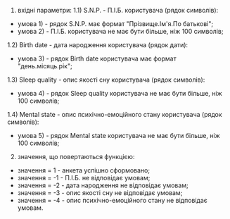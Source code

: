 1) вхідні параметри:
1.1) S.N.P. - П.І.Б. користувача (рядок символів):
- умова 1) - рядок S.N.P. має формат "Прізвище.Ім'я.По батькові";
- умова 2) -  П.І.Б. користувача не має бути більше, ніж 100 символів;


1.2) Birth date - дата народження користувача (рядок дати):
- умова 3) - рядок Birth date користувача має формат "день.місяць.рік";


1.3) Sleep quality - опис якості сну користувача (рядок символів):
- умова 4) - рядок Sleep quality користувача не має бути більше, ніж 100 символів;


1.4) Mental state - опис психічно-емоційного стану користувача (рядок символів): 
- умова 5) - рядок Mental state користувача не має бути більше, ніж 100 символів;


2) значення, що повертаються функцією:
- значення = 1 - анкета успішно сформовано;
- значення = -1 - П.І.Б. не відповідає умовам;
- значення = -2 - дата народження не відповідає умовам;
- значення = -3 - опис якості сну не відповідає умовам;
- значення = -4 - опис психічно-емоційного стану не відповідає умовам.
